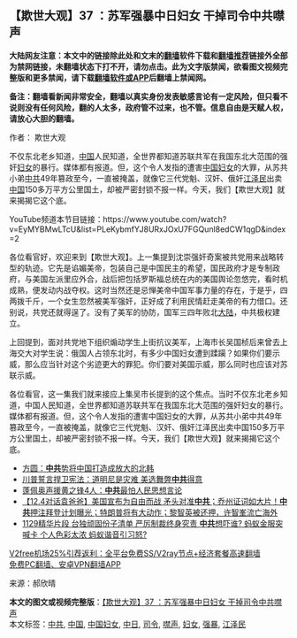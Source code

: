  <h2>【欺世大观】37 ：苏军强暴中日妇女 干掉司令中共噤声</h2> <p class="notice"><b>大陆网友注意：本文中的链接除此处和文末的<a href="https://github.com/bannedbook/fanqiang" >翻墙</a>软件下载和<a href="https://github.com/killgcd/justmysocks/blob/master/README.md">翻墙推荐</a>链接外全部为禁网链接，未翻墙状态下打不开，请勿点击。此为文字版禁闻，欲看图文视频完整版和更多禁闻，请下载<a href="https://github.com/bannedbook/fanqiang">翻墙软件或APP</a>后翻墙上禁闻网。</p><p>备注：翻墙看新闻非常安全，翻墙以真实身份发表敏感言论有一定风险，但只看不说则没有任何风险，翻的人太多，政府管不过来，也不管。信息自由是天赋人权，请放心大胆的翻墙。</b></p>  <div class="entry"> <p>作者： 欺世大观</p> <p id="summary">不仅东北老乡知道，<span class='wp_keywordlink_affiliate'><a href="https://www.bannedbook.org/" title="中国" target="_blank">中国</a></span>人民知道，全世界都知道苏联共军在我国东北大范围的强奸<a href="https://www.bannedbook.org/bnews/tag/%E5%A6%87%E5%A5%B3/" class="st_tag internal_tag" rel="tag" title="标签 妇女 下的日志">妇女</a>的暴行。媒体都有报道。但，这个令人发指的遭害<a href="https://www.bannedbook.org/bnews/tag/%e4%b8%ad%e5%9b%bd%e5%a6%87%e5%a5%b3/" class="st_tag internal_tag" rel="tag" title="标签 中国妇女 下的日志">中国妇女</a>的大罪，从苏共小弟<a href="https://www.bannedbook.org/bnews/tag/%e4%b8%ad%e5%85%b1/" class="st_tag internal_tag" rel="tag" title="标签 中共 下的日志">中共</a>49年篡政至今，一直被掩盖，就像它三代党魁、汉奸、俄奸<a href="https://www.bannedbook.org/bnews/tag/%e6%b1%9f%e6%b3%bd%e6%b0%91/" class="st_tag internal_tag" rel="tag" title="标签 江泽民 下的日志">江泽民</a>出卖<a href="https://www.bannedbook.org/bnews/tag/%E4%B8%AD%E5%9B%BD/" class="st_tag internal_tag" rel="tag" title="标签 中国 下的日志">中国</a>150多万平方公里国土，却被严密封锁不报一样。今天，我们【欺世大观】就来揭揭它这个底。</p> <p id="conimg"></p>  <p></p> <p>YouTube频道本节目链接：https://www.youtube.com/watch?v=EyMYBMwLTcU&amp;list=PLeKybmfYJ8URxJOxU7FGQunl8edCW1qgD&amp;index=2</p> <p>各位看官好，欢迎来到【欺世大观】。上一集提到沈崇强奸奇案被共党用来战略转型的轨迹。它先是谄媚美帝，包装自己是中国民主的希望，国民政府才是专制政府，与美国左派里应外合，战后把包括罗斯福总统在内的美国舆论忽悠完，看时机成熟，便发动内战夺权。这时当然还是忌惮美帝中国军事力量的存在，于是乎，四两拨千斤，一个女生忽然被美军强奸，正好成了利用民情赶走美帝的有力借口。还别说，共党还就得逞了。没有了美军的协防，国军三四年败北<span class='wp_keywordlink_affiliate'><a href="https://www.bannedbook.org/" title="大陆" target="_blank">大陆</a></span>，中共极权建立。</p>  <p>上回提到，面对共党地下组织煽动学生上街抗议美军，上海市长吴国桢后来曾去上海交大对学生说：俄国人占领东北时，有多少中国妇女遭到蹂躏？如果你们要示威，那么应当针对这个劣迹更大的罪犯。你们要对美国示威，那么同时也应该对苏联示威。</p> <p>各位看官，这一集我们就来接应上集吴市长提到的这个焦点。当时不仅东北老乡知道，中国人民知道，全世界都知道苏联共军在我国东北大范围的强奸妇女的暴行。媒体都有报道。但，这个令人发指的遭害中国妇女的大罪，从苏共小弟中共49年篡政至今，一直被掩盖，就像它三代党魁、汉奸、俄奸江泽民出卖中国150多万平方公里国土，却被严密封锁不报一样。今天，我们【欺世大观】就来揭揭它这个底。</p> <ul class='op-related-articles' title='相关阅读'> <li><a href='https://www.bannedbook.org/bnews/comments/20201204/1441902.html' target='_blank'>方圆：<b>中共</b>势将中国打造成放大的北韩</a></li> <li><a href='https://www.bannedbook.org/bnews/taiwannews/20201204/1441901.html' target='_blank'>川普誓言捍卫宪法：道明尼是灾难 美选舞弊<b>中共</b>得意</a></li> <li><a href='https://www.bannedbook.org/bnews/comments/20201204/1441892.html' target='_blank'>蓬佩奥声援黄之锋4人：<b>中共</b>最怕人民思想言论</a></li> <li><a href='https://www.bannedbook.org/bnews/bannedvideo/20201204/1441891.html' target='_blank'>【12.4对话袁爸爸】美国宣布为自由而战 矛头对准<b>中共</b>；乔州证词如大片！<b>中共</b>押注拜登计划曝光；特朗普将有大动作；黎智英被还押，许智峯流亡海外</a></li> <li><a href='https://www.bannedbook.org/bnews/cbnews/20201204/1441883.html' target='_blank'>1129精华片段  台独顽固份子清单 严厉制裁终身究责 <b>中共</b>想吓谁? 蚂蚁金服突喊卡 个人色彩太浓 蚂蚁谐音引习怒?</a></li> </ul> <p class="texttj"> <a href="https://www.bannedbook.org/forum23/topic22702.html" target="_blank">V2free机场25%引荐返利：全平台免费SS/V2ray节点+经济套餐高速翻墙</a><br/> <a href="https://github.com/bannedbook/fanqiang/wiki/%E7%A6%81%E9%97%BB%E7%BD%91%E5%AE%89%E5%8D%93%E7%BF%BB%E5%A2%99%E6%96%B0%E9%97%BBAPP" target="_blank">免费PC翻墙、安卓VPN翻墙APP</a></p><p> 来源：郝欣晴 </p> <a name='sharetosocial'></a>       <div><b>本文的图文或视频完整版</b>：<a href='https://www.bannedbook.org/bnews/comments/20201204/1441903.html'>【欺世大观】37 ：苏军强暴中日妇女 干掉司令中共噤声</a></div>  </div><!--END ENTRY--> <div class="postfooter"> <div>本文标签：<a href="https://www.bannedbook.org/bnews/tag/%e4%b8%ad%e5%85%b1/" rel="tag">中共</a>, <a href="https://www.bannedbook.org/bnews/tag/%E4%B8%AD%E5%9B%BD/" rel="tag">中国</a>, <a href="https://www.bannedbook.org/bnews/tag/%e4%b8%ad%e5%9b%bd%e5%a6%87%e5%a5%b3/" rel="tag">中国妇女</a>, <a href="https://www.bannedbook.org/bnews/tag/%E4%B8%AD%E6%97%A5/" rel="tag">中日</a>, <a href="https://www.bannedbook.org/bnews/tag/%E5%8F%B8%E4%BB%A4/" rel="tag">司令</a>, <a href="https://www.bannedbook.org/bnews/tag/%E5%99%A4%E5%A3%B0/" rel="tag">噤声</a>, <a href="https://www.bannedbook.org/bnews/tag/%E5%A6%87%E5%A5%B3/" rel="tag">妇女</a>, <a href="https://www.bannedbook.org/bnews/tag/%e5%bc%ba%e6%9a%b4/" rel="tag">强暴</a>, <a href="https://www.bannedbook.org/bnews/tag/%e6%b1%9f%e6%b3%bd%e6%b0%91/" rel="tag">江泽民</a></div>  </div><!--END POSTFOOTER--> 